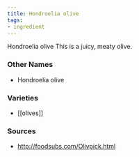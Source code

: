 ```yaml
---
title: Hondroelia olive
tags:
- ingredient
---
```

Hondroelia olive This is a juicy, meaty olive.

### Other Names

* Hondroelia olive

### Varieties

* [[olives]]

### Sources
* http://foodsubs.com/Olivpick.html
